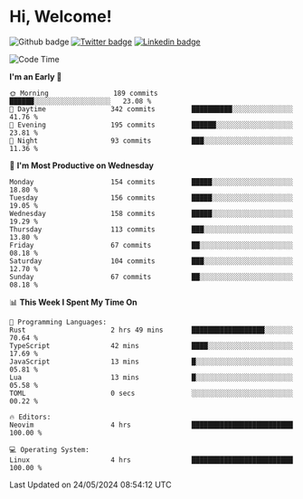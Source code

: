   # Hi, Welcome!
  ![Github badge](https://img.shields.io/github/followers/kraken-afk.svg?style=social&label=Follow&maxAge=2592000)
  [![Twitter badge](https://img.shields.io/badge/-Twitter-00acee?style=flat-square&logo=Twitter&logoColor=white)](https://twitter.com/trshppl)
  [![Linkedin badge](https://img.shields.io/badge/LinkedIn-0077B5?style=flat-square&logo=linkedin&logoColor=white)](https://www.linkedin.com/in/noveanrer)
<!--START_SECTION:waka-->
![Code Time](http://img.shields.io/badge/Code%20Time-222%20hrs%2034%20mins-blue)

**I'm an Early 🐤** 

```text
🌞 Morning                189 commits         ██████░░░░░░░░░░░░░░░░░░░   23.08 % 
🌆 Daytime                342 commits         ██████████░░░░░░░░░░░░░░░   41.76 % 
🌃 Evening                195 commits         ██████░░░░░░░░░░░░░░░░░░░   23.81 % 
🌙 Night                  93 commits          ███░░░░░░░░░░░░░░░░░░░░░░   11.36 % 
```
📅 **I'm Most Productive on Wednesday** 

```text
Monday                   154 commits         █████░░░░░░░░░░░░░░░░░░░░   18.80 % 
Tuesday                  156 commits         █████░░░░░░░░░░░░░░░░░░░░   19.05 % 
Wednesday                158 commits         █████░░░░░░░░░░░░░░░░░░░░   19.29 % 
Thursday                 113 commits         ███░░░░░░░░░░░░░░░░░░░░░░   13.80 % 
Friday                   67 commits          ██░░░░░░░░░░░░░░░░░░░░░░░   08.18 % 
Saturday                 104 commits         ███░░░░░░░░░░░░░░░░░░░░░░   12.70 % 
Sunday                   67 commits          ██░░░░░░░░░░░░░░░░░░░░░░░   08.18 % 
```


📊 **This Week I Spent My Time On** 

```text
💬 Programming Languages: 
Rust                     2 hrs 49 mins       ██████████████████░░░░░░░   70.64 % 
TypeScript               42 mins             ████░░░░░░░░░░░░░░░░░░░░░   17.69 % 
JavaScript               13 mins             █░░░░░░░░░░░░░░░░░░░░░░░░   05.81 % 
Lua                      13 mins             █░░░░░░░░░░░░░░░░░░░░░░░░   05.58 % 
TOML                     0 secs              ░░░░░░░░░░░░░░░░░░░░░░░░░   00.22 % 

🔥 Editors: 
Neovim                   4 hrs               █████████████████████████   100.00 % 

💻 Operating System: 
Linux                    4 hrs               █████████████████████████   100.00 % 
```


 Last Updated on 24/05/2024 08:54:12 UTC
<!--END_SECTION:waka-->